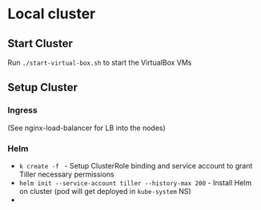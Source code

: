 # Local cluster

## Start Cluster

Run `./start-virtual-box.sh` to start the VirtualBox VMs

## Setup Cluster

### Ingress

(See nginx-load-balancer for LB into the nodes)

### Helm

- `k create -f ` - Setup ClusterRole binding and service account to grant Tiller necessary permissions
- `helm init --service-account tiller --history-max 200` - Install Helm on cluster (pod will get deployed in `kube-system` NS)
- 


